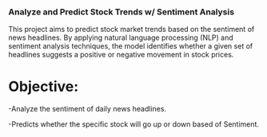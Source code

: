 ### Analyze and Predict Stock Trends w/ Sentiment Analysis

This project aims to predict stock market trends based on the sentiment of news headlines. By applying natural language processing (NLP) and sentiment analysis techniques, the model identifies whether a given set of headlines suggests a positive or negative movement in stock prices.

# Objective:

-Analyze the sentiment of daily news headlines.

-Predicts whether the specific stock will go up or down based of Sentiment.






